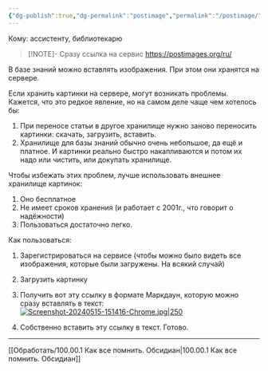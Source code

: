 ```yaml
---
{"dg-publish":true,"dg-permalink":"postimage","permalink":"/postimage/"}
---
```



Кому: ассистенту, библиотекарю

> [!NOTE]- Сразу ссылка на сервис
> https://postimages.org/ru/



В базе знаний можно вставлять изображения. При этом они хранятся на сервере. 

Если хранить картинки на сервере, могут возникать проблемы. Кажется, что это редкое явление, но на самом деле чаще чем хотелось бы:
1. При переносе статьи в другое хранилище нужно заново переносить картинки: скачать, загрузить, вставить. 
2. Хранилище для базы знаний обычно очень небольшое, да ещё и платное. И картинки реально быстро накапливаются и потом их надо или чистить, или докупать хранилище. 

Чтобы избежать этих проблем, лучше использовать внешнее хранилище картинок:
1. Оно бесплатное
2. Не имеет сроков хранения (и работает с 2001г., что говорит о надёжности)
3. Пользоваться достаточно легко.

Как пользоваться: 
1. Зарегистрироваться на сервисе (чтобы можно было видеть все изображения, которые были загружены. На всякий случай) 
2. Загрузить картинку
3. Получить вот эту ссылку в формате Маркдаун, которую можно сразу вставлять в текст:
[![Screenshot-20240515-151416-Chrome.jpg|250](https://i.postimg.cc/NfrkwbKZ/Screenshot-20240515-151416-Chrome.jpg)](https://postimg.cc/Xp4Cffcg)

4. Собственно вставить эту ссылку в текст. Готово. 

---





[[Обработать/100.00.1 Как все помнить. Обсидиан\|100.00.1 Как все помнить. Обсидиан]]